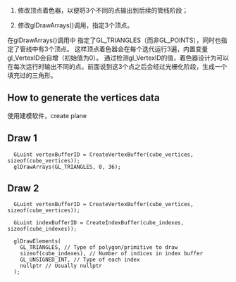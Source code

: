 

1. 修改顶点着色器，以便将3个不同的点输出到后续的管线阶段；

2. 修改glDrawArrays()调用，指定3个顶点。

在glDrawArrays()调用中 指定了GL_TRIANGLES（而非GL_POINTS），同时也指定了管线中有3个顶点。
这样顶点着色器会在每个迭代运行3遍，内置变量gl_VertexID会自增（初始值为0）。
通过检测gl_VertexID的值，着色器设计为可以在每次运行时输出不同的点。前面说到这3个点之后会经过光栅化阶段，生成一个填充过的三角形。



## How to generate the vertices data
使用建模软件，create plane



## Draw 1
```
  GLuint vertexBufferID = CreateVertexBuffer(cube_vertices, sizeof(cube_vertices));
  glDrawArrays(GL_TRIANGLES, 0, 36);
```

## Draw 2
```
  GLuint vertexBufferID = CreateVertexBuffer(cube_vertices, sizeof(cube_vertices));

  GLuint indexBufferID = CreateIndexBuffer(cube_indexes, sizeof(cube_indexes));

  glDrawElements(
    GL_TRIANGLES, // Type of polygon/primitive to draw
    sizeof(cube_indexes), // Number of indices in index buffer
    GL_UNSIGNED_INT, // Type of each index
    nullptr // Usually nullptr
  );
```